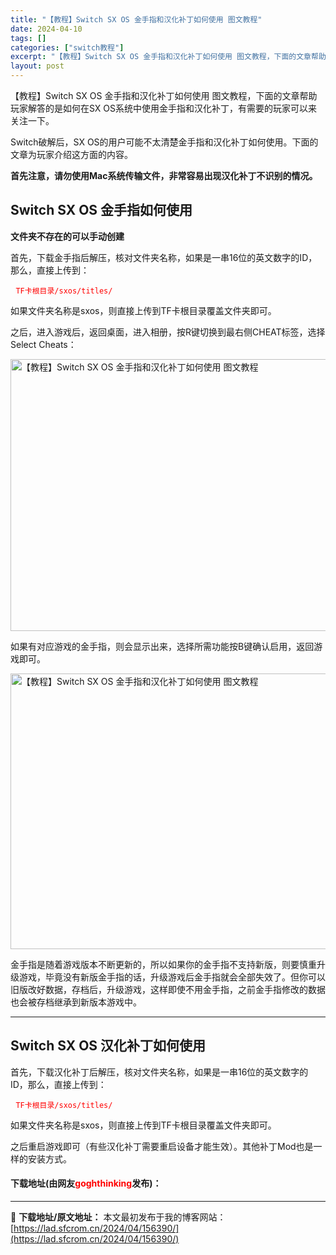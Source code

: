 ```yaml
---
title: "【教程】Switch SX OS 金手指和汉化补丁如何使用 图文教程"
date: 2024-04-10
tags: []
categories: ["switch教程"]
excerpt: "【教程】Switch SX OS 金手指和汉化补丁如何使用 图文教程，下面的文章帮助玩家解答的是如何在SX OS系统中使用金手指和汉化补丁，有需要的玩家可以来关注一下。 Switch破解后，SX OS的用户可能不太清楚金手指和汉化补丁如何使用。下面的文章为玩家介绍这方面的内容。 首先注意，请勿使用M&hellip;"
layout: post
---
```


 <p>【教程】Switch SX OS 金手指和汉化补丁如何使用 图文教程，下面的文章帮助玩家解答的是如何在SX OS系统中使用金手指和汉化补丁，有需要的玩家可以来关注一下。</p> <p>Switch破解后，SX OS的用户可能不太清楚金手指和汉化补丁如何使用。下面的文章为玩家介绍这方面的内容。</p> <p><strong>首先注意，请勿使用Mac系统传输文件，非常容易出现汉化补丁不识别的情况。</strong></p> <h2>Switch SX OS 金手指如何使用</h2> <p><strong>文件夹不存在的可以手动创建</strong></p> <p>首先，下载金手指后解压，核对文件夹名称，如果是一串16位的英文数字的ID，那么，直接上传到：</p> <pre> <span style="color:#FF0000;"><code>TF卡根目录/sxos/titles/</code></span></pre> <p>如果文件夹名称是sxos，则直接上传到TF卡根目录覆盖文件夹即可。</p> <p>之后，进入游戏后，返回桌面，进入相册，按R键切换到最右侧CHEAT标签，选择Select Cheats：</p> <p><img src="https://lad.sfcrom.cn/wp-content/uploads/2024/04/20240410_66162e66e0c9a.webp" style="width: 767px; height: 435px;" alt="【教程】Switch SX OS 金手指和汉化补丁如何使用 图文教程" /></p> <p>如果有对应游戏的金手指，则会显示出来，选择所需功能按B键确认启用，返回游戏即可。</p> <p><img src="https://lad.sfcrom.cn/wp-content/uploads/2024/04/20240410_66162e673f3d0.webp" style="width: 769px; height: 441px;" alt="【教程】Switch SX OS 金手指和汉化补丁如何使用 图文教程" /></p> <p>金手指是随着游戏版本不断更新的，所以如果你的金手指不支持新版，则要慎重升级游戏，毕竟没有新版金手指的话，升级游戏后金手指就会全部失效了。但你可以旧版改好数据，存档后，升级游戏，这样即使不用金手指，之前金手指修改的数据也会被存档继承到新版本游戏中。</p> <hr /> <h2>Switch SX OS 汉化补丁如何使用</h2> <p>首先，下载汉化补丁后解压，核对文件夹名称，如果是一串16位的英文数字的ID，那么，直接上传到：</p> <pre> <span style="color:#FF0000;"><code>TF卡根目录/sxos/titles/</code></span></pre> <p>如果文件夹名称是sxos，则直接上传到TF卡根目录覆盖文件夹即可。</p> <p>之后重启游戏即可（有些汉化补丁需要重启设备才能生效）。其他补丁Mod也是一样的安装方式。</p> <p><h4>下载地址(由网友<font color="red">goghthinking</font>发布)：</h4></p> 

---
📖 **下载地址/原文地址：** 本文最初发布于我的博客网站：[https://lad.sfcrom.cn/2024/04/156390/](https://lad.sfcrom.cn/2024/04/156390/)
